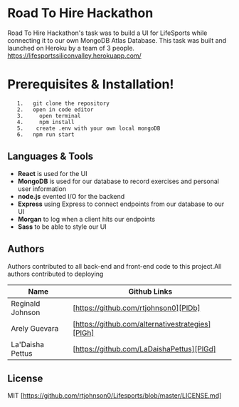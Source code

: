 # Road To Hire Hackathon



Road To Hire Hackathon's task was to build a UI for LifeSports while connecting it to our own MongoDB Atlas Database. This task was built and launched on Heroku by a team of 3 people.
https://lifesportssiliconvalley.herokuapp.com/

# Prerequisites & Installation!
```
   1.   git clone the repository
   2.   open in code editor
   3.     open terminal
   4.     npm install
   5.    create .env with your own local mongoDB
   6.   npm run start
  ```


##  Languages & Tools
  - __React__ is used for the UI
  - __MongoDB__ is used for our database to record exercises and personal user information
  - __node.js__  evented I/O for the backend
  - __Express__ using Express to connect endpoints from our database to our UI
  - __Morgan__ to log when a client hits our endpoints
  - __Sass__ to be able to style our UI



## Authors

Authors contributed to all back-end and front-end code to this project.All authors contributed to deploying

| Name | Github Links |
| ------ | ------ |
| Reginald Johnson | [https://github.com/rtjohnson0][PlDb] |
| Arely Guevara | [https://github.com/alternativestrategies][PlGh] |
|La'Daisha Pettus | [https://github.com/LaDaishaPettus][PlGd] |








License
----

MIT [https://github.com/rtjohnson0/Lifesports/blob/master/LICENSE.md]



   
